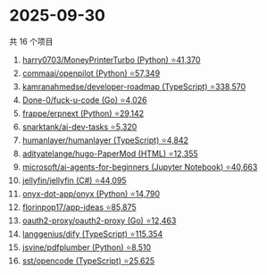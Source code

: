 # 2025-09-30

共 16 个项目

<!-- BEGIN GITHUB -->
<!-- 最后更新时间 2025-09-30 05:07:31 +0800 -->
1. [harry0703/MoneyPrinterTurbo (Python) ⭐41,370](https://github.com/harry0703/MoneyPrinterTurbo)
1. [commaai/openpilot (Python) ⭐57,349](https://github.com/commaai/openpilot)
1. [kamranahmedse/developer-roadmap (TypeScript) ⭐338,570](https://github.com/kamranahmedse/developer-roadmap)
1. [Done-0/fuck-u-code (Go) ⭐4,026](https://github.com/Done-0/fuck-u-code)
1. [frappe/erpnext (Python) ⭐29,142](https://github.com/frappe/erpnext)
1. [snarktank/ai-dev-tasks ⭐5,320](https://github.com/snarktank/ai-dev-tasks)
1. [humanlayer/humanlayer (TypeScript) ⭐4,842](https://github.com/humanlayer/humanlayer)
1. [adityatelange/hugo-PaperMod (HTML) ⭐12,355](https://github.com/adityatelange/hugo-PaperMod)
1. [microsoft/ai-agents-for-beginners (Jupyter Notebook) ⭐40,663](https://github.com/microsoft/ai-agents-for-beginners)
1. [jellyfin/jellyfin (C#) ⭐44,095](https://github.com/jellyfin/jellyfin)
1. [onyx-dot-app/onyx (Python) ⭐14,790](https://github.com/onyx-dot-app/onyx)
1. [florinpop17/app-ideas ⭐85,875](https://github.com/florinpop17/app-ideas)
1. [oauth2-proxy/oauth2-proxy (Go) ⭐12,463](https://github.com/oauth2-proxy/oauth2-proxy)
1. [langgenius/dify (TypeScript) ⭐115,354](https://github.com/langgenius/dify)
1. [jsvine/pdfplumber (Python) ⭐8,510](https://github.com/jsvine/pdfplumber)
1. [sst/opencode (TypeScript) ⭐25,625](https://github.com/sst/opencode)
<!-- END GITHUB -->